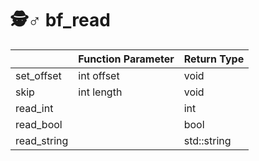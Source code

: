 # 🕵♂ bf\_read

|              | Function Parameter | Return Type |
| ------------ | ------------------ | ----------- |
| set\_offset  | int offset         | void        |
| skip         | int length         | void        |
| read\_int    |                    | int         |
| read\_bool   |                    | bool        |
| read\_string |                    | std::string |

